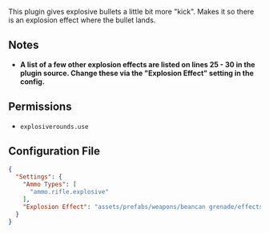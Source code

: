 This plugin gives explosive bullets a little bit more "kick". Makes it so there is an explosion effect where the bullet lands.

## Notes
- **A list of a few other explosion effects are listed on lines 25 - 30 in the plugin source. Change these via the "Explosion Effect" setting in the config.**

## Permissions
- `explosiverounds.use`

## Configuration File
```json
{
  "Settings": {
    "Ammo Types": [
      "ammo.rifle.explosive"
    ],
    "Explosion Effect": "assets/prefabs/weapons/beancan grenade/effects/beancan_grenade_explosion.prefab"
  }
}
```

